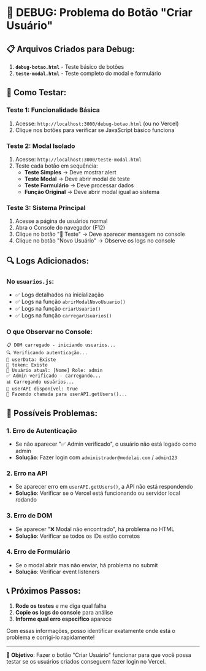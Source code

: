 # 🔧 DEBUG: Problema do Botão "Criar Usuário"

## 📋 Arquivos Criados para Debug:

1. **`debug-botao.html`** - Teste básico de botões
2. **`teste-modal.html`** - Teste completo do modal e formulário

## 🧪 Como Testar:

### Teste 1: Funcionalidade Básica
1. Acesse: `http://localhost:3000/debug-botao.html` (ou no Vercel)
2. Clique nos botões para verificar se JavaScript básico funciona

### Teste 2: Modal Isolado
1. Acesse: `http://localhost:3000/teste-modal.html`
2. Teste cada botão em sequência:
   - **Teste Simples** → Deve mostrar alert
   - **Teste Modal** → Deve abrir modal de teste
   - **Teste Formulário** → Deve processar dados
   - **Função Original** → Deve abrir modal igual ao sistema

### Teste 3: Sistema Principal
1. Acesse a página de usuários normal
2. Abra o Console do navegador (F12)
3. Clique no botão "🧪 Teste" → Deve aparecer mensagem no console
4. Clique no botão "Novo Usuário" → Observe os logs no console

## 🔍 Logs Adicionados:

### No `usuarios.js`:
- ✅ Logs detalhados na inicialização
- ✅ Logs na função `abrirModalNovoUsuario()`
- ✅ Logs na função `criarUsuario()`
- ✅ Logs na função `carregarUsuarios()`

### O que Observar no Console:
```
📋 DOM carregado - iniciando usuarios...
🔍 Verificando autenticação...
👤 userData: Existe
🔑 token: Existe
👤 Usuário atual: [Nome] Role: admin
✅ Admin verificado - carregando...
📊 Carregando usuários...
🔗 userAPI disponível: true
🔄 Fazendo chamada para userAPI.getUsers()...
```

## 🚨 Possíveis Problemas:

### 1. **Erro de Autenticação**
- Se não aparecer "✅ Admin verificado", o usuário não está logado como admin
- **Solução**: Fazer login com `administrador@modelai.com` / `admin123`

### 2. **Erro na API**
- Se aparecer erro em `userAPI.getUsers()`, a API não está respondendo
- **Solução**: Verificar se o Vercel está funcionando ou servidor local rodando

### 3. **Erro de DOM**
- Se aparecer "❌ Modal não encontrado", há problema no HTML
- **Solução**: Verificar se todos os IDs estão corretos

### 4. **Erro de Formulário**
- Se o modal abrir mas não enviar, há problema no submit
- **Solução**: Verificar event listeners

## 📞 Próximos Passos:

1. **Rode os testes** e me diga qual falha
2. **Copie os logs do console** para análise
3. **Informe qual erro específico** aparece

Com essas informações, posso identificar exatamente onde está o problema e corrigi-lo rapidamente!

---

**🎯 Objetivo**: Fazer o botão "Criar Usuário" funcionar para que você possa testar se os usuários criados conseguem fazer login no Vercel.
